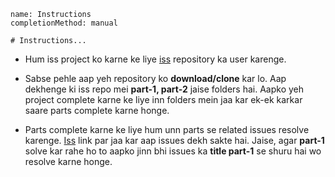 ```ngMeta
name: Instructions
completionMethod: manual

# Instructions...

```
- Hum iss project ko karne ke liye [iss](https://github.com/vidur149/angular-stopwatch) repository ka user karenge.

- Sabse pehle aap yeh repository ko **download/clone** kar lo. Aap dekhenge ki iss repo mei **part-1, part-2** jaise folders hai. Aapko yeh project complete karne ke liye inn folders mein jaa kar ek-ek karkar saare parts complete karne honge.

- Parts complete karne ke liye hum unn parts se related issues resolve karenge. [Iss](https://github.com/vidur149/angular-stopwatch/issues) link par jaa kar aap issues dekh sakte hai. Jaise, agar **part-1** solve kar rahe ho to aapko jinn bhi issues ka **title part-1** se shuru hai wo resolve karne honge.
